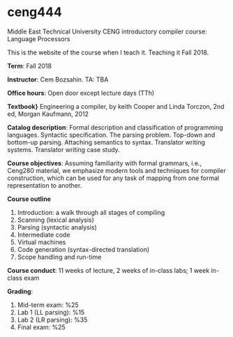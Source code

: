 # ceng444
Middle East Technical University CENG introductory compiler course: Language Processors

This is the website of the course when I teach it. Teaching it Fall 2018.

<b>Term</b>: Fall 2018

<b>Instructor</b>: Cem Bozsahin.  TA: TBA

<b>Office hours</b>: Open door except lecture days (TTh)
 
<b>Textbook}</b>
Engineering a compiler</b>, by keith Cooper and Linda Torczon, 2nd ed,
Morgan Kaufmann, 2012

<b>Catalog description</b>: Formal description and classification of programming languages. Syntactic specification. The parsing problem. Top-down and bottom-up parsing. Attaching semantics to syntax. Translator writing systems. Translator writing case study.

<b>Course objectives</b>: Assuming familiarity with formal grammars, i.e., Ceng280 material, we emphasize modern tools and techniques for compiler construction, which can be used for any task of mapping from one formal representation to another.

<b>Course outline</b>

<ol>
<li> Introduction: a walk through all stages of compiling
<li> Scanning (lexical analysis)
<li> Parsing (syntactic analysis)
<li> Intermediate code
<li> Virtual machines
<li> Code generation (syntax-directed translation)
<li> Scope handling and run-time
</ol>

<b>Course conduct</b>: 11 weeks of lecture, 2 weeks of in-class labs; 1 week in-class exam

<b>Grading</b>:
<ol>
<li> Mid-term exam: %25
<li> Lab 1 (LL parsing): %15
<li> Lab 2 (LR parsing): %35
<li> Final exam: %25
</ol>
